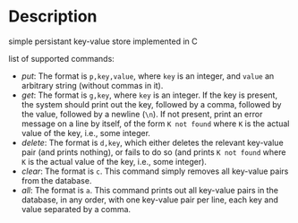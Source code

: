 # Description

simple persistant key-value store implemented in C

list of supported commands:
- *put*: The format is `p,key,value`, where `key` is an integer, and
`value` an arbitrary string (without commas in it).
- *get*: The format is `g,key`, where `key` is an integer. If the key
is present, the system should print out the key, followed by a comma,
followed by the value, followed by a newline (`\n`). If not present,
print an error message on a line by itself, of the form `K not found`
where `K` is the actual value of the key, i.e., some integer. 
- *delete*: The format is `d,key`, which either deletes the relevant
key-value pair (and prints nothing), or fails to do so (and prints
`K not found` where `K` is the actual value of the key, i.e., some
integer).
- *clear*: The format is `c`. This command simply removes all
key-value pairs from the database.
- *all*: The format is `a`. This command prints out all key-value
pairs in the database, in any order, with one key-value pair per line,
each key and value separated by a comma.
